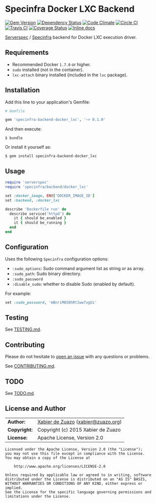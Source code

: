 # Specinfra Docker LXC Backend
[![Gem Version](http://img.shields.io/gem/v/specinfra-backend-docker_lxc.svg?style=flat)](http://badge.fury.io/rb/specinfra-backend-docker_lxc)
[![Dependency Status](http://img.shields.io/gemnasium/zuazo/specinfra-backend-docker_lxc.svg?style=flat)](https://gemnasium.com/zuazo/specinfra-backend-docker_lxc)
[![Code Climate](http://img.shields.io/codeclimate/github/zuazo/specinfra-backend-docker_lxc.svg?style=flat)](https://codeclimate.com/github/zuazo/specinfra-backend-docker_lxc)
[![Circle CI](https://circleci.com/gh/zuazo/specinfra-backend-docker_lxc/tree/master.svg?style=shield)](https://circleci.com/gh/zuazo/specinfra-backend-docker_lxc/tree/master)
[![Travis CI](http://img.shields.io/travis/zuazo/specinfra-backend-docker_lxc.svg?style=flat)](https://travis-ci.org/zuazo/specinfra-backend-docker_lxc)
[![Coverage Status](http://img.shields.io/coveralls/zuazo/specinfra-backend-docker_lxc.svg?style=flat)](https://coveralls.io/r/zuazo/specinfra-backend-docker_lxc?branch=master)
[![Inline docs](http://inch-ci.org/github/zuazo/specinfra-backend-docker_lxc.svg?branch=master&style=flat)](http://inch-ci.org/github/zuazo/specinfra-backend-docker_lxc)

[Serverspec](http://serverspec.org/) / [Specinfra](https://github.com/mizzy/specinfra) backend for Docker LXC execution driver.

## Requirements

* Recommended Docker `1.7.0` or higher.
* `sudo` installed (not in the container).
* `lxc-attach` binary installed (included in the `lxc` package).

## Installation

Add this line to your application's Gemfile:

```ruby
# Gemfile

gem 'specinfra-backend-docker_lxc', '~> 0.1.0'
```

And then execute:

    $ bundle

Or install it yourself as:

    $ gem install specinfra-backend-docker_lxc

## Usage

```ruby
require 'serverspec'
require 'specinfra/backend/docker_lxc'

set :docker_image, ENV['DOCKER_IMAGE_ID']
set :backend, :docker_lxc

describe 'Dockerfile run' do
  describe service('httpd') do
    it { should be_enabled }
    it { should be_running }
  end
end
```

## Configuration

Uses the following `Specinfra` configuration options:

- `:sudo_options`: Sudo command argument list as string or as array.
- `:sudo_path`: Sudo binary directory.
- `:sudo_password`
- `:disable_sudo`: whether to disable Sudo (enabled by default).

For example:

```ruby
set :sudo_password, 'mBnriM8SKhRtIww7xgUi'
```

## Testing

See [TESTING.md](https://github.com/zuazo/specinfra-backend-docker_lxc/blob/master/TESTING.md).

## Contributing

Please do not hesitate to [open an issue](https://github.com/zuazo/specinfra-backend-docker_lxc/issues/new) with any questions or problems.

See [CONTRIBUTING.md](https://github.com/zuazo/specinfra-backend-docker_lxc/blob/master/CONTRIBUTING.md).

## TODO

See [TODO.md](https://github.com/zuazo/specinfra-backend-docker_lxc/blob/master/TODO.md).

## License and Author

|                      |                                          |
|:---------------------|:-----------------------------------------|
| **Author:**          | [Xabier de Zuazo](https://github.com/zuazo) (<xabier@zuazo.org>)
| **Copyright:**       | Copyright (c) 2015 Xabier de Zuazo
| **License:**         | Apache License, Version 2.0

    Licensed under the Apache License, Version 2.0 (the "License");
    you may not use this file except in compliance with the License.
    You may obtain a copy of the License at
    
        http://www.apache.org/licenses/LICENSE-2.0
    
    Unless required by applicable law or agreed to in writing, software
    distributed under the License is distributed on an "AS IS" BASIS,
    WITHOUT WARRANTIES OR CONDITIONS OF ANY KIND, either express or implied.
    See the License for the specific language governing permissions and
    limitations under the License.
